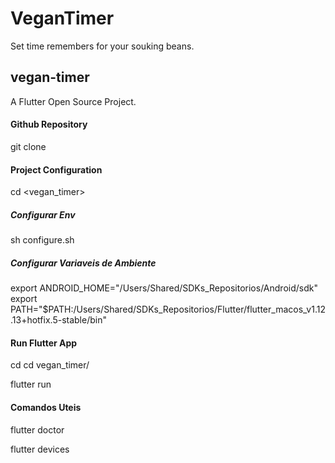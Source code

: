 # VeganTimer

Set time remembers for your souking beans.

## vegan-timer

A Flutter Open Source Project.

#### Github Repository

git clone <vegan-timer>

#### Project Configuration

cd <vegan_timer>

##### Configurar Env

sh configure.sh

##### Configurar Variaveis de Ambiente

export ANDROID_HOME="/Users/Shared/SDKs_Repositorios/Android/sdk"
export PATH="\$PATH:/Users/Shared/SDKs_Repositorios/Flutter/flutter_macos_v1.12.13+hotfix.5-stable/bin"

#### Run Flutter App

cd <vegan-timer>
cd vegan_timer/

flutter run

#### Comandos Uteis

flutter doctor

flutter devices
